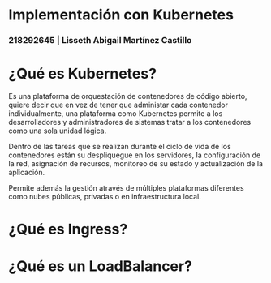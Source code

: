 # Implementación con Kubernetes
### 218292645 | Lisseth Abigail Martínez Castillo

# ¿Qué es Kubernetes?
Es una plataforma de orquestación de contenedores de código abierto, quiere decir que en vez de tener que administar cada contenedor individualmente, una plataforma como Kubernetes permite a los desarrolladores y administradores de sistemas tratar a los contenedores como una sola unidad lógica. 

Dentro de las tareas que se realizan durante el ciclo de vida de los contenedores están su despliquegue en los servidores, la configuración de la red, asignación de recursos, monitoreo de su estado y actualización de la aplicación. 

Permite además la gestión através de múltiples plataformas diferentes como nubes públicas, privadas o en infraestructura local.

# ¿Qué es Ingress?

# ¿Qué es un LoadBalancer?
